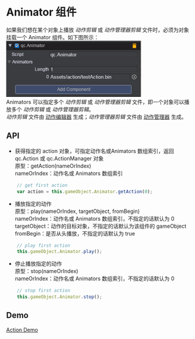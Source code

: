 # Animator 组件    
如果我们想在某个对象上播放 _动作剪辑_ 或 _动作管理器剪辑_ 文件时，必须为对象挂载一个 Animator 组件。如下图所示：  
![](image/animator.png)  
Animators 可以指定多个 _动作剪辑_ 或 _动作管理器剪辑_ 文件，即一个对象可以播放多个 _动作剪辑_ 或 _动作管理器剪辑_。  
_动作剪辑_ 文件由 [动作编辑器](ActionEditor.md) 生成；_动作管理器剪辑_ 文件由 [动作管理器](ActionManager.md) 生成。

## API  
* 获得指定的 action 对象，可指定动作名或Animators 数组索引，返回 qc.Action 或 qc.ActionManager 对象  
原型：getAction(nameOrIndex)   
nameOrIndex：动作名或 Animators 数组索引  
````javascript
	// get first action
	var action = this.gameObject.Animator.getAction(0);
````  
* 播放指定的动作  
原型：play(nameOrIndex, targetObject, fromBegin)   
nameOrIndex：动作名或 Animators 数组索引，不指定的话默认为 0    
targetObject：动作的目标对象，不指定的话默认为该组件的 gameObject  
fromBegin：是否从头播放，不指定的话默认为 true   
````javascript
	// play first action
	this.gameObject.Animator.play();
````  
* 停止播放指定的动作  
原型：stop(nameOrIndex)   
nameOrIndex：动作名或 Animators 数组索引，不指定的话默认为 0    
````javascript
	// stop first action
	this.gameObject.Animator.stop();
````  

## Demo 
[Action Demo](http://engine.zuoyouxi.com/demo/index.html#anchor_Action)